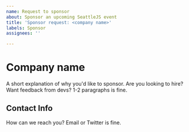 ```yaml
---
name: Request to sponsor
about: Sponsor an upcoming SeattleJS event
title: 'Sponsor request: <company name>'
labels: Sponsor
assignees: ''

---
```


# Company name

A short explanation of why you'd like to sponsor. Are you looking to hire? Want feedback from devs? 1-2 paragraphs is fine.

## Contact Info

How can we reach you? Email or Twitter is fine.
